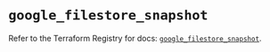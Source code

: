 # `google_filestore_snapshot`

Refer to the Terraform Registry for docs: [`google_filestore_snapshot`](https://registry.terraform.io/providers/hashicorp/google-beta/5.35.0/docs/resources/google_filestore_snapshot).
